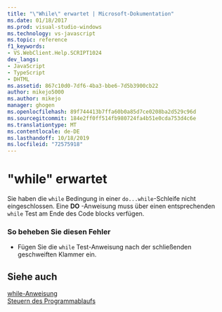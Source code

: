 ```yaml
---
title: "\"While\" erwartet | Microsoft-Dokumentation"
ms.date: 01/18/2017
ms.prod: visual-studio-windows
ms.technology: vs-javascript
ms.topic: reference
f1_keywords:
- VS.WebClient.Help.SCRIPT1024
dev_langs:
- JavaScript
- TypeScript
- DHTML
ms.assetid: 867c10d0-7df6-4ba3-bbe6-7d5b3900cb22
author: mikejo5000
ms.author: mikejo
manager: ghogen
ms.openlocfilehash: 89f744413b7ffa60b0a85d7ce0208ba2d529c96d
ms.sourcegitcommit: 184e2ff0ff514fb980724fa4b51e0cda753d4c6e
ms.translationtype: MT
ms.contentlocale: de-DE
ms.lasthandoff: 10/18/2019
ms.locfileid: "72575918"
---
```

# <a name="expected-while"></a>"while" erwartet
Sie haben die `while` Bedingung in einer `do...while`-Schleife nicht eingeschlossen. Eine **DO** -Anweisung muss über einen entsprechenden `while` Test am Ende des Code blocks verfügen.  
  
### <a name="to-correct-this-error"></a>So beheben Sie diesen Fehler  
  
- Fügen Sie die `while` Test-Anweisung nach der schließenden geschweiften Klammer ein.  
  
## <a name="see-also"></a>Siehe auch  
 [while-Anweisung](../../javascript/reference/while-statement-javascript.md)   
 [Steuern des Programmablaufs](../../javascript/controlling-program-flow-javascript.md)